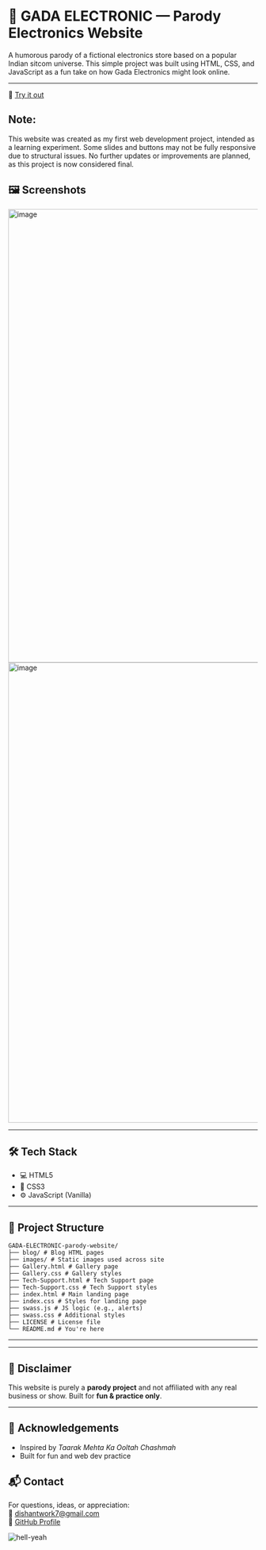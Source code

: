 # 🚀 GADA ELECTRONIC — Parody Electronics Website

A humorous parody of a fictional electronics store based on a popular Indian sitcom universe. This simple project was built using HTML, CSS, and JavaScript as a fun take on how Gada Electronics might look online.

---

🚀 [Try it out](https://dishantbhere.github.io/GADA-ELECTRONIC-parody-website/)

## Note: 
This website was created as my first web development project, intended as a learning experiment. Some slides and buttons may not be fully responsive due to structural issues. No further updates or improvements are planned, as this project is now considered final.


## 🖼️ Screenshots

<img width="1891" height="914" alt="image" src="https://github.com/user-attachments/assets/db79b307-e47f-4f67-af95-bf4baa38958e" />

<img width="1900" height="928" alt="image" src="https://github.com/user-attachments/assets/2824776c-5034-47c1-ad38-3fa4b63a3e30" />

---

## 🛠️ Tech Stack

- 💻 HTML5  
- 🎨 CSS3  
- ⚙️ JavaScript (Vanilla)

---

## 📂 Project Structure
```
GADA-ELECTRONIC-parody-website/
├── blog/ # Blog HTML pages
├── images/ # Static images used across site
├── Gallery.html # Gallery page
├── Gallery.css # Gallery styles
├── Tech-Support.html # Tech Support page
├── Tech-Support.css # Tech Support styles
├── index.html # Main landing page
├── index.css # Styles for landing page
├── swass.js # JS logic (e.g., alerts)
├── swass.css # Additional styles
├── LICENSE # License file
└── README.md # You're here
```

---

---

## 🚧 Disclaimer

This website is purely a **parody project** and not affiliated with any real business or show. Built for **fun & practice only**.

---

## 🙌 Acknowledgements

- Inspired by *Taarak Mehta Ka Ooltah Chashmah*
- Built for fun and web dev practice

## 📬 Contact

For questions, ideas, or appreciation:  
📧 dishantwork7@gmail.com  
🔗 [GitHub Profile](https://github.com/DishantBhere)

![hell-yeah](https://github.com/user-attachments/assets/abb99648-3bb6-4343-b328-93302d0505b0)


